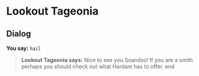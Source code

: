 # Lookout Tageonia
## Dialog

**You say:** `hail`



>**Lookout Tageonia says:** Nice to see you Soandso! If you are a smith perhaps you should check out what Hardam has to offer.
end
